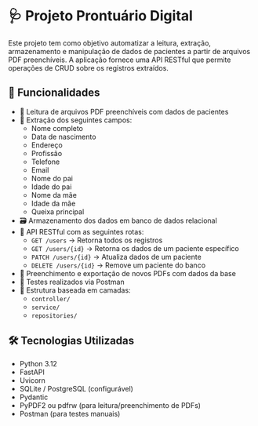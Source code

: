 # 🩺 Projeto Prontuário Digital

Este projeto tem como objetivo automatizar a leitura, extração, armazenamento e manipulação de dados de pacientes a partir de arquivos PDF preenchíveis. A aplicação fornece uma API RESTful que permite operações de CRUD sobre os registros extraídos.

## 🚀 Funcionalidades

- 📄 Leitura de arquivos PDF preenchíveis com dados de pacientes
- 🧠 Extração dos seguintes campos:
  - Nome completo
  - Data de nascimento
  - Endereço
  - Profissão
  - Telefone
  - Email
  - Nome do pai
  - Idade do pai
  - Nome da mãe
  - Idade da mãe
  - Queixa principal
- 🗃️ Armazenamento dos dados em banco de dados relacional
- 📡 API RESTful com as seguintes rotas:
  - `GET /users` → Retorna todos os registros
  - `GET /users/{id}` → Retorna os dados de um paciente específico
  - `PATCH /users/{id}` → Atualiza dados de um paciente
  - `DELETE /users/{id}` → Remove um paciente do banco
- 🔄 Preenchimento e exportação de novos PDFs com dados da base
- 🧪 Testes realizados via Postman
- 🧱 Estrutura baseada em camadas:
  - `controller/`
  - `service/`
  - `repositories/`

## 🛠 Tecnologias Utilizadas

- Python 3.12
- FastAPI
- Uvicorn
- SQLite / PostgreSQL (configurável)
- Pydantic
- PyPDF2 ou pdfrw (para leitura/preenchimento de PDFs)
- Postman (para testes manuais)
